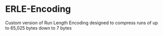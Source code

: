 # ERLE-Encoding

Custom version of Run Length Encoding designed to compress runs of up to 65,025 bytes down to 7 bytes
